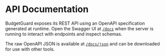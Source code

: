 # API Documentation

BudgetGuard exposes its REST API using an OpenAPI specification generated at runtime.
Open the Swagger UI at [`/docs`](../docs) when the server is running to interact with
endpoints and inspect schemas.

The raw OpenAPI JSON is available at [`/docs/json`](../docs/json) and can be
downloaded for use with other tools.

